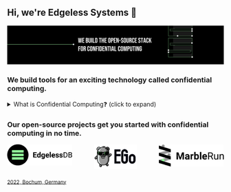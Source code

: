 ## Hi, we're Edgeless Systems 👋

![Edgeless Systems](/images/ES_banner.png)

### We build tools for an exciting technology called confidential computing.

<details> 
    <summary>What is Confidential Computing❓ (click to expand)</summary>
    <br>
    <ul>
    <li>Confidential Computing is a security paradigm that enables 🔐 encrypted and 🔎 verifiable processing of sensitive data at any scale.</li>
    <li>With it, cloud workloads become end-to-end secure and end-to-end verifiable.</li>
    <li>We have built easy-to-use, open-source tools that make confidential computing accessible and scalabe for everyone, check them out below.</li>
    <li>Visit our friends at the <a href="https://confidentialcomputing.io">Confidential Computing Consortium</a> to find out more about all things confidential computing.
    </ul>
</details>

### Our open-source projects get you started with confidential computing in no time.

<a href="https://github.com/edgelesssys/edgelessdb"><img align="left" src="/images/EDB.svg" alt="EDB banner" width="30%" style="max-width: 100%"></a> 
<a href="https://github.com/edgelesssys/marblerun"><img align="right" src="/images/MarbleRun.svg" alt="MarbleRun banner" width="30%" style="max-width: 100%"></a>
<p align="center"><a href="https://github.com/edgelesssys/ego"><img src="/images/EGo.svg" alt="EGo banner" width="20%" style="max-width: 100%"></a></p> 

<sub>[2022, Bochum, Germany](https://goo.gl/maps/VF9qjVtjzE8KT9jz6)</sub>
